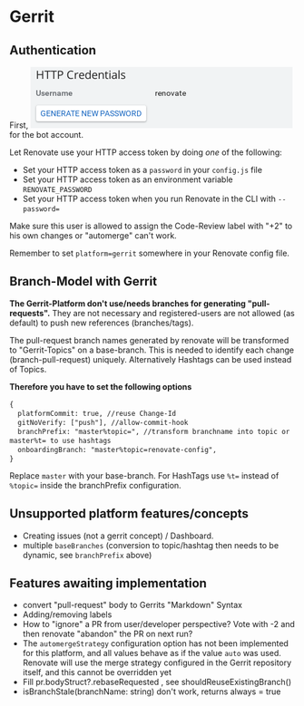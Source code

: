 # Gerrit

## Authentication

First, ![HTTP access token](gerrit-http-password.png) for the bot account.

Let Renovate use your HTTP access token by doing _one_ of the following:

- Set your HTTP access token as a `password` in your `config.js` file
- Set your HTTP access token as an environment variable `RENOVATE_PASSWORD`
- Set your HTTP access token when you run Renovate in the CLI with `--password=`

Make sure this user is allowed to assign the Code-Review label with "+2" to his own changes or "automerge" can't work.

Remember to set `platform=gerrit` somewhere in your Renovate config file.

## Branch-Model with Gerrit

**The Gerrit-Platform don't use/needs branches for generating "pull-requests".**
They are not necessary and registered-users are not allowed (as default) to push new references (branches/tags).

The pull-request branch names generated by renovate will be transformed to "Gerrit-Topics" on a base-branch. This is needed to identify each change (branch-pull-request) uniquely.
Alternatively Hashtags can be used instead of Topics.

**Therefore you have to set the following options**

```
{
  platformCommit: true, //reuse Change-Id
  gitNoVerify: ["push"], //allow-commit-hook
  branchPrefix: "master%topic=", //transform branchname into topic or master%t= to use hashtags
  onboardingBranch: "master%topic=renovate-config",
}
```

Replace `master` with your base-branch.
For HashTags use `%t=` instead of `%topic=` inside the branchPrefix configuration.

## Unsupported platform features/concepts

- Creating issues (not a gerrit concept) / Dashboard.
- multiple `baseBranches` (conversion to topic/hashtag then needs to be dynamic, see `branchPrefix` above)

## Features awaiting implementation

- convert "pull-request" body to Gerrits "Markdown" Syntax
- Adding/removing labels
- How to "ignore" a PR from user/developer perspective? Vote with -2 and then renovate "abandon" the PR on next run?
- The `automergeStrategy` configuration option has not been implemented for this platform, and all values behave as if the value `auto` was used. Renovate will use the merge strategy configured in the Gerrit repository itself, and this cannot be overridden yet
- Fill pr.bodyStruct?.rebaseRequested , see shouldReuseExistingBranch()
- isBranchStale(branchName: string) don't work, returns always = true
